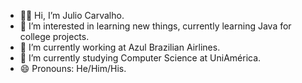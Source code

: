 - 🏳️‍🌈 Hi, I’m Julio Carvalho.
- 👀 I’m interested in learning new things, currently learning Java for college projects.
- 🔭 I’m currently working at Azul Brazilian Airlines.
- 🌱 I’m currently studying Computer Science at UniAmérica.
- 😄 Pronouns: He/Him/His.

<!--
**juliodoisc/juliodoisc** is a ✨ _special_ ✨ repository because its `README.md` (this file) appears on your GitHub profile.

Here are some ideas to get you started:

- 🔭 I’m currently working on ...
- 🌱 I’m currently learning ...
- 👯 I’m looking to collaborate on ...
- 🤔 I’m looking for help with ...
- 💬 Ask me about ...
- 📫 How to reach me: ...
- 😄 Pronouns: ...
- ⚡ Fun fact: ...
-->
